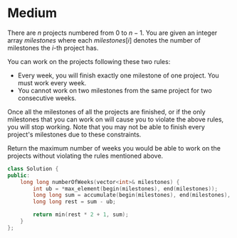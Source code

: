 # Medium

There are $n$ projects numbered from $0$ to $n - 1$. You are given an integer array $milestones$ where each $milestones[i]$ denotes the number of milestones the $i$-th project has.

You can work on the projects following these two rules:

- Every week, you will finish exactly one milestone of one project. You must work every week.
- You cannot work on two milestones from the same project for two consecutive weeks.

Once all the milestones of all the projects are finished, or if the only milestones that you can work on will cause you to violate the above rules, you will stop working. Note that you may not be able to finish every project's milestones due to these constraints.

Return the maximum number of weeks you would be able to work on the projects without violating the rules mentioned above.

```cpp
class Solution {
public:
    long long numberOfWeeks(vector<int>& milestones) {
        int ub = *max_element(begin(milestones), end(milestones));
        long long sum = accumulate(begin(milestones), end(milestones), 0LL);
        long long rest = sum - ub;

        return min(rest * 2 + 1, sum);
    }
};
```
